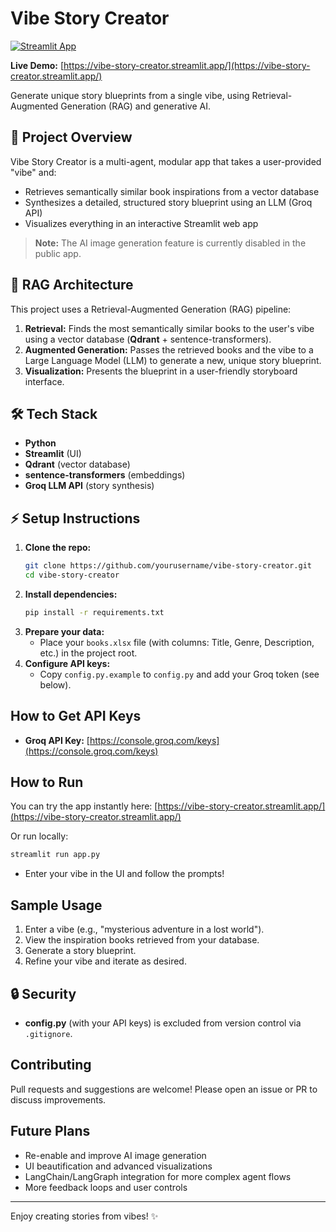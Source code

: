 # Vibe Story Creator

[![Streamlit App](https://static.streamlit.io/badges/streamlit_badge_black_white.svg)](https://vibe-story-creator.streamlit.app/)

**Live Demo:** [https://vibe-story-creator.streamlit.app/](https://vibe-story-creator.streamlit.app/)

Generate unique story blueprints from a single vibe, using Retrieval-Augmented Generation (RAG) and generative AI.

## 🚀 Project Overview
Vibe Story Creator is a multi-agent, modular app that takes a user-provided "vibe" and:
- Retrieves semantically similar book inspirations from a vector database
- Synthesizes a detailed, structured story blueprint using an LLM (Groq API)
- Visualizes everything in an interactive Streamlit web app

> **Note:** The AI image generation feature is currently disabled in the public app.

## 🧠 RAG Architecture
This project uses a Retrieval-Augmented Generation (RAG) pipeline:
1. **Retrieval:** Finds the most semantically similar books to the user's vibe using a vector database (**Qdrant** + sentence-transformers).
2. **Augmented Generation:** Passes the retrieved books and the vibe to a Large Language Model (LLM) to generate a new, unique story blueprint.
3. **Visualization:** Presents the blueprint in a user-friendly storyboard interface.

## 🛠️ Tech Stack
- **Python**
- **Streamlit** (UI)
- **Qdrant** (vector database)
- **sentence-transformers** (embeddings)
- **Groq LLM API** (story synthesis)

## ⚡ Setup Instructions
1. **Clone the repo:**
   ```sh
   git clone https://github.com/yourusername/vibe-story-creator.git
   cd vibe-story-creator
   ```
2. **Install dependencies:**
   ```sh
   pip install -r requirements.txt
   ```
3. **Prepare your data:**
   - Place your `books.xlsx` file (with columns: Title, Genre, Description, etc.) in the project root.
4. **Configure API keys:**
   - Copy `config.py.example` to `config.py` and add your Groq token (see below).

## How to Get API Keys
- **Groq API Key:** [https://console.groq.com/keys](https://console.groq.com/keys)

## How to Run

You can try the app instantly here: [https://vibe-story-creator.streamlit.app/](https://vibe-story-creator.streamlit.app/)

Or run locally:
```sh
streamlit run app.py
```
- Enter your vibe in the UI and follow the prompts!

##  Sample Usage
1. Enter a vibe (e.g., "mysterious adventure in a lost world").
2. View the inspiration books retrieved from your database.
3. Generate a story blueprint.
4. Refine your vibe and iterate as desired.

## 🔒 Security
- **config.py** (with your API keys) is excluded from version control via `.gitignore`. 

## Contributing
Pull requests and suggestions are welcome! Please open an issue or PR to discuss improvements.

##  Future Plans
- Re-enable and improve AI image generation
- UI beautification and advanced visualizations
- LangChain/LangGraph integration for more complex agent flows
- More feedback loops and user controls

---
Enjoy creating stories from vibes! ✨ 
